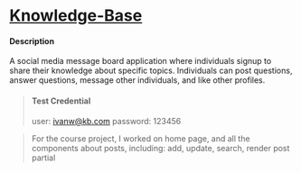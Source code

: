 # [Knowledge-Base](https://knowledge-base-comp4711.herokuapp.com)

#### Description

A social media message board application where individuals signup to share their knowledge about specific topics. Individuals can post questions, answer questions, message other individuals, and like other profiles.

> #### Test Credential
>
> user: ivanw@kb.com 
> password: 123456

> For the course project, I worked on home page, and all the components about posts, including: add, update, search, render post partial

